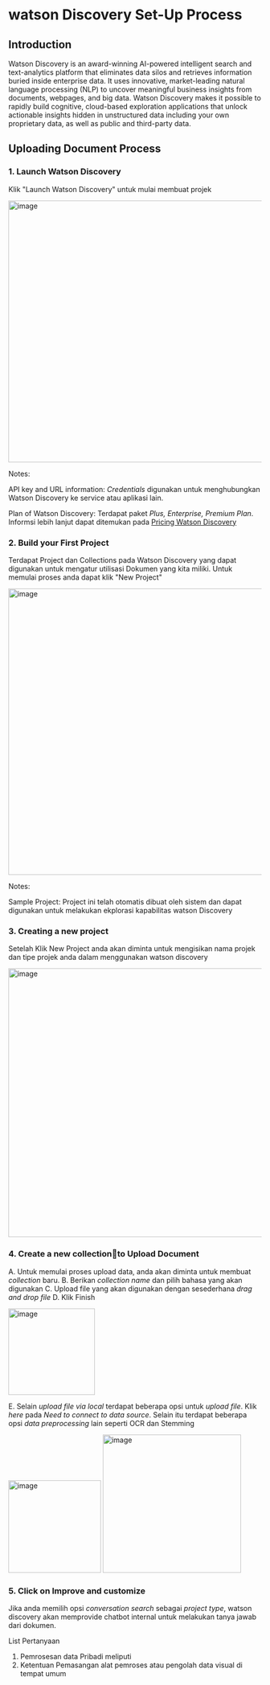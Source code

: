 # watson Discovery Set-Up Process

## Introduction
Watson Discovery is an award-winning AI-powered intelligent search and text-analytics platform that eliminates data silos and retrieves information buried inside enterprise data. It uses innovative, market-leading natural language processing (NLP) to uncover meaningful business insights from documents, webpages, and big data. Watson Discovery makes it possible to rapidly build cognitive, cloud-based exploration applications that unlock actionable insights hidden in unstructured data including your own proprietary data, as well as public and third-party data.

## Uploading Document Process
### 1. Launch Watson Discovery
Klik "Launch Watson Discovery" untuk mulai membuat projek

<img width="521" alt="image" src="https://github.com/Client-Engineering-Indonesia/watsonx-incubation-2/assets/105551267/8d2865ec-a29e-444f-a105-7de3e45d2257">

Notes:

API key and URL information: _Credentials_ digunakan untuk menghubungkan Watson Discovery ke service atau aplikasi lain. 

Plan of Watson Discovery: Terdapat paket _Plus, Enterprise, Premium Plan_. Informsi lebih lanjut dapat ditemukan pada [Pricing Watson Discovery](https://www.ibm.com/products/watson-discovery/pricing)

### 2. Build your First Project
Terdapat Project dan Collections pada Watson Discovery yang dapat digunakan untuk mengatur utilisasi Dokumen yang kita miliki. Untuk memulai proses anda dapat klik "New Project"

<img width="570" alt="image" src="https://github.com/Client-Engineering-Indonesia/watsonx-incubation-2/assets/105551267/32fa4387-3bb6-4a02-818a-66e0f47f5e49">

Notes: 

Sample Project: Project ini telah otomatis dibuat oleh sistem dan dapat digunakan untuk melakukan ekplorasi kapabilitas watson Discovery

### 3. Creating a new project
Setelah Klik New Project anda akan diminta untuk mengisikan nama projek dan tipe projek anda dalam menggunakan watson discovery 

<img width="535" alt="image" src="https://github.com/Client-Engineering-Indonesia/watsonx-incubation-2/assets/105551267/13d459ea-9ff3-499a-9fd0-9685cda09eba">

### 4. Create a new collectionto Upload Document
A. Untuk memulai proses upload data, anda akan diminta untuk membuat _collection_ baru.
B. Berikan _collection name_ dan pilih bahasa yang akan digunakan
C. Upload file yang akan digunakan dengan sesederhana _drag and drop file_
D. Klik Finish

<img width="172" alt="image" src="https://github.com/Client-Engineering-Indonesia/watsonx-incubation-2/assets/105551267/943966d4-a5bf-44b3-aa02-23d179a8da8b">

E. Selain _upload file via local_ terdapat beberapa opsi untuk _upload file_. Klik _here_ pada _Need to connect to data source_. Selain itu terdapat beberapa opsi _data preprocessing_ lain seperti OCR dan Stemming

<img width="184" alt="image" src="https://github.com/Client-Engineering-Indonesia/watsonx-incubation-2/assets/105551267/0bb7d185-8091-4e98-af0a-0a85d94c0e5e">

<img width="275" alt="image" src="https://github.com/Client-Engineering-Indonesia/watsonx-incubation-2/assets/105551267/e4307f7e-ae11-4367-99e6-8e72b3f605b5">

### 5. Click on Improve and customize
Jika anda memilih opsi _conversation search_ sebagai _project type_, watson discovery akan memprovide chatbot internal untuk melakukan tanya jawab dari dokumen. 
















List Pertanyaan
1. Pemrosesan data Pribadi meliputi
2. Ketentuan Pemasangan alat pemroses atau pengolah data visual di tempat umum
